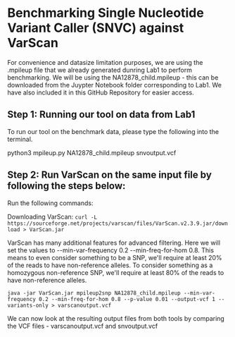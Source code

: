 # Benchmarking Single Nucleotide Variant Caller (SNVC) against VarScan

For convenience and datasize limitation purposes, we are using the .mpileup file that we already generated dunring Lab1 to perform benchmarking. We will be using the NA12878_child.mpileup - this can be downloaded from the Juypter Notebook folder corresponding to Lab1. We have also included it in this GitHub Repository for easier access. 

## Step 1: Running our tool on data from Lab1

To run our tool on the benchmark data, please type the following into the terminal.

python3 mpileup.py NA12878_child.mpileup snvoutput.vcf 

## Step 2: Run VarScan on the same input file by following the steps below:
Run the following commands:

Downloading VarScan:
 ```curl -L https://sourceforge.net/projects/varscan/files/VarScan.v2.3.9.jar/download > VarScan.jar```


VarScan has many additional features for advanced filtering. Here we will set the values to --min-var-frequency 0.2 --min-freq-for-hom 0.8. This means to even consider something to be a SNP, we'll require at least 20% of the reads to have non-reference alleles. To consider something as a homozygous non-reference SNP, we'll require at least 80% of the reads to have non-reference alleles.

 ```java -jar VarScan.jar mpileup2snp NA12878_child.mpileup --min-var-frequency 0.2 --min-freq-for-hom 0.8 --p-value 0.01 --output-vcf 1 --variants-only > varscanoutput.vcf```

We can now look at the resulting output files from both tools by comparing the VCF files - varscanoutput.vcf and snvoutput.vcf
